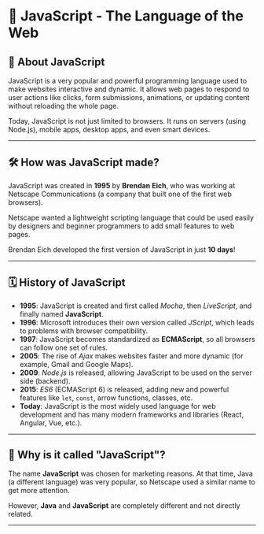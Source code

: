 # 🌟 JavaScript - The Language of the Web

## 📄 About JavaScript

JavaScript is a very popular and powerful programming language used to make websites interactive and dynamic. It allows web pages to respond to user actions like clicks, form submissions, animations, or updating content without reloading the whole page.  

Today, JavaScript is not just limited to browsers. It runs on servers (using Node.js), mobile apps, desktop apps, and even smart devices.

---

## 🛠️ How was JavaScript made?

JavaScript was created in **1995** by **Brendan Eich**, who was working at Netscape Communications (a company that built one of the first web browsers).  

Netscape wanted a lightweight scripting language that could be used easily by designers and beginner programmers to add small features to web pages.  

Brendan Eich developed the first version of JavaScript in just **10 days**!  

---

## 🗓️ History of JavaScript

- **1995**: JavaScript is created and first called *Mocha*, then *LiveScript*, and finally named **JavaScript**.
- **1996**: Microsoft introduces their own version called *JScript*, which leads to problems with browser compatibility.
- **1997**: JavaScript becomes standardized as **ECMAScript**, so all browsers can follow one set of rules.
- **2005**: The rise of *Ajax* makes websites faster and more dynamic (for example, Gmail and Google Maps).
- **2009**: *Node.js* is released, allowing JavaScript to be used on the server side (backend).
- **2015**: *ES6* (ECMAScript 6) is released, adding new and powerful features like `let`, `const`, arrow functions, classes, etc.
- **Today**: JavaScript is the most widely used language for web development and has many modern frameworks and libraries (React, Angular, Vue, etc.).

---

## 💬 Why is it called "JavaScript"?

The name **JavaScript** was chosen for marketing reasons. At that time, Java (a different language) was very popular, so Netscape used a similar name to get more attention.  

However, **Java** and **JavaScript** are completely different and not directly related.

---
